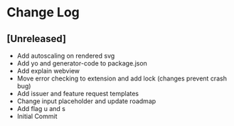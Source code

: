 # Change Log

## [Unreleased]
- Add autoscaling on rendered svg
- Add yo and generator-code to package.json
- Add explain webview
- Move error checking to extension and add lock (changes prevent crash bug)
- Add issuer and feature request templates
- Change input placeholder and update roadmap
- Add flag u and s
- Initial Commit